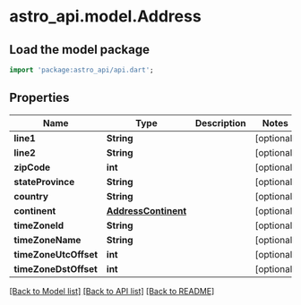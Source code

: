 # astro_api.model.Address

## Load the model package
```dart
import 'package:astro_api/api.dart';
```

## Properties
Name | Type | Description | Notes
------------ | ------------- | ------------- | -------------
**line1** | **String** |  | [optional] 
**line2** | **String** |  | [optional] 
**zipCode** | **int** |  | [optional] 
**stateProvince** | **String** |  | [optional] 
**country** | **String** |  | [optional] 
**continent** | [**AddressContinent**](AddressContinent.md) |  | [optional] 
**timeZoneId** | **String** |  | [optional] 
**timeZoneName** | **String** |  | [optional] 
**timeZoneUtcOffset** | **int** |  | [optional] 
**timeZoneDstOffset** | **int** |  | [optional] 

[[Back to Model list]](../README.md#documentation-for-models) [[Back to API list]](../README.md#documentation-for-api-endpoints) [[Back to README]](../README.md)


